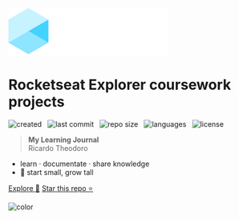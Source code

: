 ![logo](_media/logo.svg)

<h1>Rocketseat Explorer coursework projects</h1>

![created](https://badges.pufler.dev/created/bpires/rocketseat-explorer?color=5F9EA0) &nbsp;  ![last commit](https://img.shields.io/github/last-commit/Rictheodoro/trilha_rocketseat_explorer?color=5F9EA0 'last commit') &nbsp; ![repo size](https://img.shields.io/github/repo-size/Rictheodoro/trilha_rocketseat_explorer?color=5F9EA0 'repo size') &nbsp; ![languages](https://img.shields.io/github/languages/count/Rictheodoro/trilha_rocketseat_explorer?color=5F9EA0 'languages') &nbsp; ![license](https://img.shields.io/github/license/Rictheodoro/trilha_rocketseat_explorer?color=5F9EA0) 

> **My Learning Journal** 
<br>Ricardo Theodoro


- learn · documentate · share knowledge
- :seedling: start small, grow tall 



[Explore :mag_right:](#start)
[Star this repo :star:](https://github.com/Rictheodoro/trilha_rocketseat_explorer)


![color](#b3d9f8)

